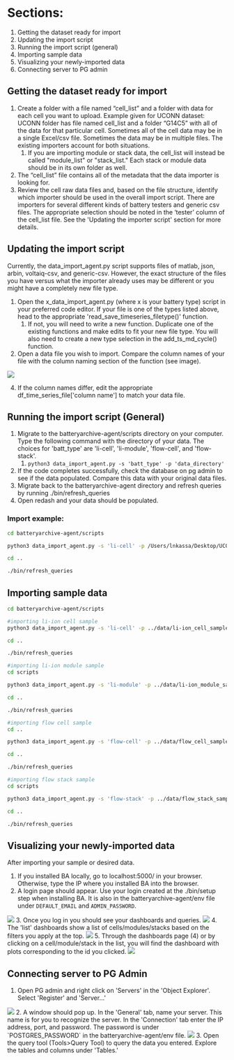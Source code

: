 # Sections:
1. Getting the dataset ready for import
2. Updating the import script
3. Running the import script (general)
4. Importing sample data
5. Visualizing your newly-imported data
6. Connecting server to PG admin

## Getting the dataset ready for import
1.	Create a folder with a file named “cell_list” and a folder with data for each cell you want to upload. 
Example given for UCONN dataset: UCONN folder has file named cell_list and a folder “G14C5” with all of the data for that particular cell. Sometimes all of the cell data may be in a single Excel/csv file. Sometimes the data may be in multiple files. The existing importers account for both situations.
    1. If you are importing module or stack data, the cell_list will instead be called "module_list" or "stack_list." Each stack or module data should be in its own folder as well.
3.	The “cell_list” file contains all of the metadata that the data importer is looking for.
4.	Review the cell raw data files and, based on the file structure, identify which importer should be used in the overall import script. There are importers for several different kinds of battery testers and generic csv files. The appropriate selection should be noted in the ‘tester’ column of the cell_list file. See the 'Updating the importer script' section for more details.


## Updating the import script
Currently, the data_import_agent.py script supports files of matlab, json, arbin, voltaiq-csv, and generic-csv. However, the exact structure of the files you have versus what the importer already uses may be different or you might have a completely new file type.

1. Open the x_data_import_agent.py (where x is your battery type) script in your preferred code editor. If your file is one of the types listed above, head to the appropriate 'read_save_timeseries_filetype()' function.
    1. If not, you will need to write a new function. Duplicate one of the existing functions and make edits to fit your new file type. You will also need to create a new type selection in the add_ts_md_cycle() function.
3. Open a data file you wish to import. Compare the column names of your file with the column naming section of the function (see image). 
<img src="images/compare_columns.png">

4. If the column names differ, edit the appropriate df_time_series_file['column name'] to match your data file.

## Running the import script (General)
1. Migrate to the batteryarchive-agent/scripts directory on your computer. Type the following command with the directory of your data. The choices for 'batt_type' are 'li-cell', 'li-module', 'flow-cell', and 'flow-stack'.
    1. `python3 data_import_agent.py -s 'batt_type' -p 'data_directory'`
3. If the code completes successfully, check the database on pg admin to see if the data populated. Compare this data with your original data files.
4. Migrate back to the batteryarchive-agent directory and refresh queries by running ./bin/refresh_queries
5. Open redash and your data should be populated.

### Import example:
``` bash
cd batteryarchive-agent/scripts

python3 data_import_agent.py -s 'li-cell' -p /Users/lnkassa/Desktop/UCONNdata/

cd ..

./bin/refresh_queries
```

## Importing sample data
``` bash
cd batteryarchive-agent/scripts

#importing li-ion cell sample
python3 data_import_agent.py -s 'li-cell' -p ../data/li-ion_cell_samples/

cd ..

./bin/refresh_queries

#importing li-ion module sample
cd scripts

python3 data_import_agent.py -s 'li-module' -p ../data/li-ion_module_samples/

cd ..

./bin/refresh_queries

#importing flow cell sample
cd .. 

python3 data_import_agent.py -s 'flow-cell' -p ../data/flow_cell_samples/

cd ..

./bin/refresh_queries

#importing flow stack sample
cd scripts

python3 data_import_agent.py -s 'flow-stack' -p ../data/flow_stack_samples/

cd ..

./bin/refresh_queries
```

## Visualizing your newly-imported data
After importing your sample or desired data. 

1. If you installed BA locally, go to localhost:5000/ in your browser. Otherwise, type the IP where you installed BA into the browser.
2. A login page should appear. Use your login created at the ./bin/setup step when installing BA. It is also in the batteryarchive-agent/env file under `DEFAULT_EMAIL` and `ADMIN_PASSWORD`.
<img src="images/redash_login.png">
3. Once you log in you should see your dashboards and queries. 
<img src="images/redash_home.png">
4. The 'list' dashboards show a list of cells/modules/stacks based on the filters you apply at the top.
<img src="images/flow_cell_list.png">
5. Through the dashboards page (4) or by clicking on a cell/module/stack in the list, you will find the dashboard with plots corresponding to the id you clicked.
<img src="images/plots_flow.png">

## Connecting server to PG Admin
1. Open PG admin and right click on 'Servers' in the 'Object Explorer'. Select 'Register' and 'Server...'
<img src="images/new_server.png">
2. A window should pop up. In the 'General' tab, name your server. This name is for you to recognize the server. In the 'Connection' tab enter the IP address, port, and password. The password is under `POSTGRES_PASSWORD` in the batteryarchive-agent/env file.
<img src="images/register_server.png">
3. Open the query tool (Tools>Query Tool) to query the data you entered. Explore the tables and columns under 'Tables.'